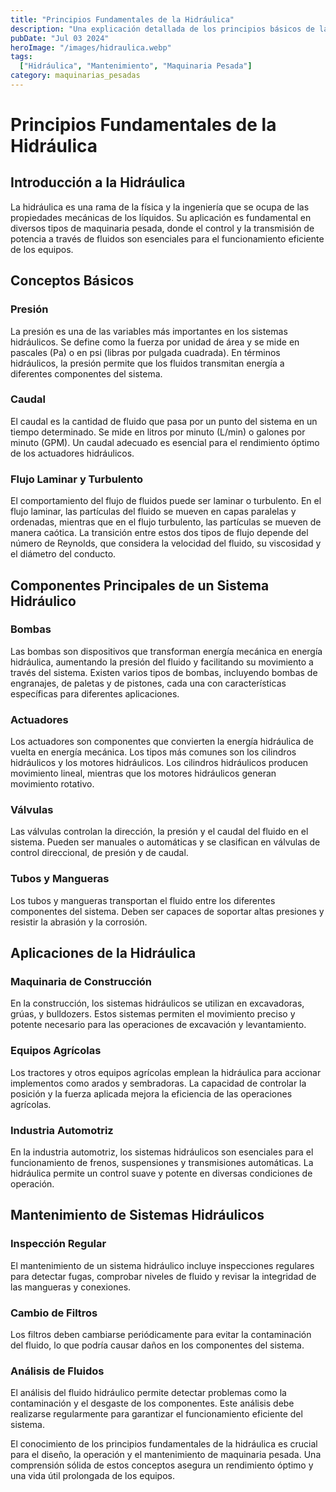 ```yaml
---
title: "Principios Fundamentales de la Hidráulica"
description: "Una explicación detallada de los principios básicos de la hidráulica, incluyendo conceptos clave y su aplicación en maquinaria pesada."
pubDate: "Jul 03 2024"
heroImage: "/images/hidraulica.webp"
tags:
  ["Hidráulica", "Mantenimiento", "Maquinaria Pesada"]
category: maquinarias_pesadas
---
```


# Principios Fundamentales de la Hidráulica

## Introducción a la Hidráulica

La hidráulica es una rama de la física y la ingeniería que se ocupa de las propiedades mecánicas de los líquidos. Su aplicación es fundamental en diversos tipos de maquinaria pesada, donde el control y la transmisión de potencia a través de fluidos son esenciales para el funcionamiento eficiente de los equipos.

## Conceptos Básicos

### Presión

La presión es una de las variables más importantes en los sistemas hidráulicos. Se define como la fuerza por unidad de área y se mide en pascales (Pa) o en psi (libras por pulgada cuadrada). En términos hidráulicos, la presión permite que los fluidos transmitan energía a diferentes componentes del sistema.

### Caudal

El caudal es la cantidad de fluido que pasa por un punto del sistema en un tiempo determinado. Se mide en litros por minuto (L/min) o galones por minuto (GPM). Un caudal adecuado es esencial para el rendimiento óptimo de los actuadores hidráulicos.

### Flujo Laminar y Turbulento

El comportamiento del flujo de fluidos puede ser laminar o turbulento. En el flujo laminar, las partículas del fluido se mueven en capas paralelas y ordenadas, mientras que en el flujo turbulento, las partículas se mueven de manera caótica. La transición entre estos dos tipos de flujo depende del número de Reynolds, que considera la velocidad del fluido, su viscosidad y el diámetro del conducto.

## Componentes Principales de un Sistema Hidráulico

### Bombas

Las bombas son dispositivos que transforman energía mecánica en energía hidráulica, aumentando la presión del fluido y facilitando su movimiento a través del sistema. Existen varios tipos de bombas, incluyendo bombas de engranajes, de paletas y de pistones, cada una con características específicas para diferentes aplicaciones.

### Actuadores

Los actuadores son componentes que convierten la energía hidráulica de vuelta en energía mecánica. Los tipos más comunes son los cilindros hidráulicos y los motores hidráulicos. Los cilindros hidráulicos producen movimiento lineal, mientras que los motores hidráulicos generan movimiento rotativo.

### Válvulas

Las válvulas controlan la dirección, la presión y el caudal del fluido en el sistema. Pueden ser manuales o automáticas y se clasifican en válvulas de control direccional, de presión y de caudal.

### Tubos y Mangueras

Los tubos y mangueras transportan el fluido entre los diferentes componentes del sistema. Deben ser capaces de soportar altas presiones y resistir la abrasión y la corrosión.

## Aplicaciones de la Hidráulica

### Maquinaria de Construcción

En la construcción, los sistemas hidráulicos se utilizan en excavadoras, grúas, y bulldozers. Estos sistemas permiten el movimiento preciso y potente necesario para las operaciones de excavación y levantamiento.

### Equipos Agrícolas

Los tractores y otros equipos agrícolas emplean la hidráulica para accionar implementos como arados y sembradoras. La capacidad de controlar la posición y la fuerza aplicada mejora la eficiencia de las operaciones agrícolas.

### Industria Automotriz

En la industria automotriz, los sistemas hidráulicos son esenciales para el funcionamiento de frenos, suspensiones y transmisiones automáticas. La hidráulica permite un control suave y potente en diversas condiciones de operación.

## Mantenimiento de Sistemas Hidráulicos

### Inspección Regular

El mantenimiento de un sistema hidráulico incluye inspecciones regulares para detectar fugas, comprobar niveles de fluido y revisar la integridad de las mangueras y conexiones.

### Cambio de Filtros

Los filtros deben cambiarse periódicamente para evitar la contaminación del fluido, lo que podría causar daños en los componentes del sistema.

### Análisis de Fluidos

El análisis del fluido hidráulico permite detectar problemas como la contaminación y el desgaste de los componentes. Este análisis debe realizarse regularmente para garantizar el funcionamiento eficiente del sistema.

El conocimiento de los principios fundamentales de la hidráulica es crucial para el diseño, la operación y el mantenimiento de maquinaria pesada. Una comprensión sólida de estos conceptos asegura un rendimiento óptimo y una vida útil prolongada de los equipos.